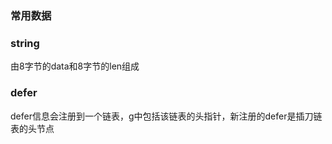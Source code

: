 ### 常用数据

### string

由8字节的data和8字节的len组成



### defer

defer信息会注册到一个链表，g中包括该链表的头指针，新注册的defer是插刀链表的头节点